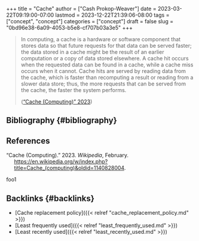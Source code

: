 +++
title = "Cache"
author = ["Cash Prokop-Weaver"]
date = 2023-03-22T09:19:00-07:00
lastmod = 2023-12-22T21:39:06-08:00
tags = ["concept", "concept"]
categories = ["concept"]
draft = false
slug = "0bd96e38-6a09-4053-b5e8-cf707b03a3e5"
+++

> In computing, a cache is a hardware or software component that stores data so that future requests for that data can be served faster; the data stored in a cache might be the result of an earlier computation or a copy of data stored elsewhere. A cache hit occurs when the requested data can be found in a cache, while a cache miss occurs when it cannot. Cache hits are served by reading data from the cache, which is faster than recomputing a result or reading from a slower data store; thus, the more requests that can be served from the cache, the faster the system performs.
>
> (<a href="#citeproc_bib_item_1">“Cache (Computing)” 2023</a>)


## Bibliography {#bibliography}

## References

<style>.csl-entry{text-indent: -1.5em; margin-left: 1.5em;}</style><div class="csl-bib-body">
  <div class="csl-entry"><a id="citeproc_bib_item_1"></a>“Cache (Computing).” 2023. <i>Wikipedia</i>, February. <a href="https://en.wikipedia.org/w/index.php?title=Cache_(computing)&oldid=1140828004">https://en.wikipedia.org/w/index.php?title=Cache_(computing)&#38;oldid=1140828004</a>.</div>
</div>

foo1


## Backlinks {#backlinks}

-   [Cache replacement policy]({{< relref "cache_replacement_policy.md" >}})
-   [Least frequently used]({{< relref "least_frequently_used.md" >}})
-   [Least recently used]({{< relref "least_recently_used.md" >}})
